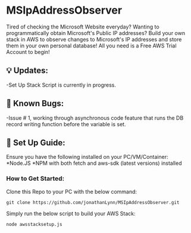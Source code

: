 # MSIpAddressObserver

Tired of checking the Microsoft Website everyday? Wanting to programmatically obtain Microsoft's Public IP addresses?
Build your own stack in AWS to observe changes to Microsoft's IP addresses and store them in your own personal database!
All you need is a Free AWS Trial Account to begin!

## :bulb: Updates:
-Set Up Stack Script is currently in progress.

## :bug: Known Bugs:
-Issue # 1, working through asynchronous code feature that runs the DB record writing function before the variable is set.

## :memo: Set Up Guide:

Ensure you have the following installed on your PC/VM/Container:
*Node.JS
*NPM with both fetch and aws-sdk (latest versions) installed

### How to Get Started:

Clone this Repo to your PC with the below command:
```
git clone https://github.com/jonathanLynn/MSIpAddressObserver.git
```

Simply run the below script to build your AWS Stack:

```
node awsstacksetup.js
```
